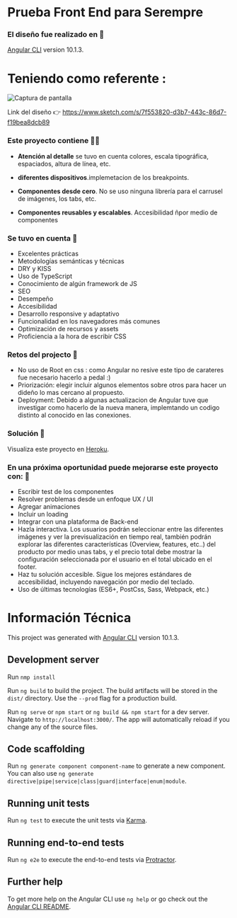 # Prueba Front End para Serempre

### El diseño fue realizado en  🧩

[Angular CLI](https://github.com/angular/angular-cli) version 10.1.3.

# Teniendo como referente : 

![Captura de pantalla](https://github.com/dianaximenacm/design-serempre/blob/master/src/assets/font/front-end-interview-master/preview%401x.jpg)

Link del diseño 👉 https://www.sketch.com/s/7f553820-d3b7-443c-86d7-f19bea8dcb89


### Este proyecto contiene  🕵️‍♂️

- **Atención al detalle** se tuvo en cuenta colores, escala tipográfica, espaciados, altura de línea, etc.
- **diferentes dispositivos**.implemetacion de los breakpoints.

- **Componentes desde cero**. No se uso ninguna librería para el carrusel de imágenes, los tabs, etc.
- **Componentes reusables y escalables**. Accesibilidad ñpor medio de componentes 

### Se tuvo en cuenta 👀

* Excelentes prácticas
* Metodologías semánticas y técnicas
* DRY y KISS
* Uso de TypeScript
* Conocimiento de algún framework de JS
* SEO
* Desempeño
* Accesibilidad
* Desarrollo responsive y adaptativo
* Funcionalidad en los navegadores más comunes
* Optimización de recursos y assets
* Proficiencia a la hora de escribir CSS


### Retos del projecto 🚀
* No uso de Root en css : como Angular no resive este tipo de carateres fue necesario hacerlo a pedal :) 
* Priorización: elegir incluir algunos elementos sobre otros para hacer un dideño lo mas cercano al propuesto. 
* Deployment: Debido a algunas actualizacion de Angular tuve que investigar como hacerlo de la nueva manera, implemtando un codigo distinto al conocido en las conexiones. 

 
### Solución 🏁

Visualiza este proyecto en [Heroku](https://desing-serempre.herokuapp.com/).


### En una próxima oportunidad puede mejorarse este proyecto con:  🚀

* Escribir test de los componentes
* Resolver problemas desde un enfoque UX / UI
* Agregar animaciones
* Incluir un loading
* Integrar con una plataforma de Back-end 
* Hazla interactiva. Los usuarios podrán seleccionar entre las diferentes imágenes y ver la previsualización en tiempo real, también podrán explorar las diferentes características (Overview, features, etc..) del producto por medio unas tabs, y el precio total debe mostrar la configuración seleccionada por el usuario en el total ubicado en el footer.
* Haz tu solución accesible. Sigue los mejores estándares de accesibilidad, incluyendo navegación por medio del teclado. 
* Uso de últimas tecnologías (ES6+, PostCss, Sass, Webpack, etc.)



# Información Técnica 

This project was generated with [Angular CLI](https://github.com/angular/angular-cli) version 10.1.3.

## Development server
 Run `nmp install `

Run `ng build` to build the project. The build artifacts will be stored in the `dist/` directory. Use the `--prod` flag for a production build.

 
Run `ng serve` or `npm start` or `ng build && npm start` for a dev server. Navigate to `http://localhost:3000/`. The app will automatically reload if you change any of the source files.

## Code scaffolding

Run `ng generate component component-name` to generate a new component. You can also use `ng generate directive|pipe|service|class|guard|interface|enum|module`.


## Running unit tests

Run `ng test` to execute the unit tests via [Karma](https://karma-runner.github.io).

## Running end-to-end tests

Run `ng e2e` to execute the end-to-end tests via [Protractor](http://www.protractortest.org/).

## Further help

To get more help on the Angular CLI use `ng help` or go check out the [Angular CLI README](https://github.com/angular/angular-cli/blob/master/README.md).

